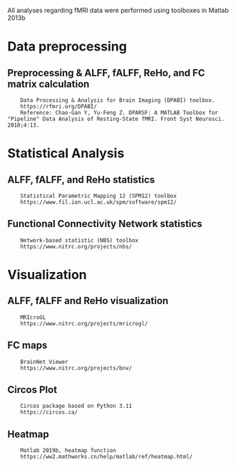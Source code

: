 All analyses regarding fMRI data were performed using toolboxes in Matlab 2013b

# Data preprocessing 
## Preprocessing & ALFF, fALFF, ReHo, and FC matrix calculation
        Data Processing & Analysis for Brain Imaging (DPABI) toolbox.
        https://rfmri.org/DPABI/
        Reference: Chao-Gan Y, Yu-Feng Z. DPARSF: A MATLAB Toolbox for "Pipeline" Data Analysis of Resting-State fMRI. Front Syst Neurosci. 2010;4:13.

# Statistical Analysis
## ALFF, fALFF, and ReHo statistics 
        Statistical Parametric Mapping 12 (SPM12) toolbox
        https://www.fil.ion.ucl.ac.uk/spm/software/spm12/
## Functional Connectivity Network statistics 
        Network-based statistic (NBS) toolbox
        https://www.nitrc.org/projects/nbs/

# Visualization
## ALFF, fALFF and ReHo visualization
        MRIcroGL
        https://www.nitrc.org/projects/mricrogl/
## FC maps
        BrainNet Viewer
        https://www.nitrc.org/projects/bnv/
## Circos Plot
        Circos package based on Python 3.11
        https://circos.ca/
## Heatmap
        Matlab 2019b, heatmap function
        https://ww2.mathworks.cn/help/matlab/ref/heatmap.html/
